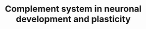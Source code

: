 ---
annotations:
- id: PW:0000502
  parent: regulatory pathway
  type: Pathway Ontology
  value: complement system pathway
- id: PW:0002358
  parent: disease pathway
  type: Pathway Ontology
  value: neurodevelopmental disorder pathway
- id: PW:0000059
  parent: signaling pathway
  type: Pathway Ontology
  value: signaling pathway pertinent to the brain and nervous system
- id: CL:0011020
  parent: native cell
  type: Cell Type Ontology
  value: neural progenitor cell
- id: CL:0000540
  parent: animal cell
  type: Cell Type Ontology
  value: neuron
- id: CL:0000129
  parent: animal cell
  type: Cell Type Ontology
  value: microglial cell
- id: CL:0000127
  parent: animal cell
  type: Cell Type Ontology
  value: astrocyte
authors:
- LKoole
- Egonw
- Eweitz
citedin:
- link: 10.1080/15622975.2023.2281514
  title: Interactive neuroinflammation pathways and transcriptomics-based identification
    of drugs and chemical compounds for schizophrenia (2023)
description: The complement system can be activated through the classical, alternative
  or leptin pathway. Antigen-antibody complexes are recognised by C1q, which causes
  the sequential cleavages of C1r and C1s (classical pathway). Collectins and ficolins
  bind to MBL-associated serine proteases (lectin pathway). Activation of the alternative
  pathway involves spontaneous hydrolysis of C3 and subsequent cleavages by factors
  B, D and I. All cascades converge into a common pathway producing opsonins (C3b)
  that target cells for phagocytosis. Upon increasing activation, subcomponents C5b-C9
  form the membrane attack complex (MAC), which induces cellular lysis. Smaller anaphylatoxins
  (C3a, C4a and C5a) mediate chemotaxis of immune cells and vasoactivation. Furthermore,
  complement regulator proteins such as SERPING1, Factor H, CSMD1 and CD59 negatively
  regulate the cascade.   Additionally, C3d/CR2 signaling inhibits adult NPC proliferation
  (green). Anaphylatoxins and lectin components enhance migration (green). C5a-C5aR1
  signaling contributes to NPC polarity and proliferation (blue). Apoptotic signaling,
  TGFβ, C1q, C3b and CR3 mediate selective synaptic pruning of weak synapses.
last-edited: 2021-06-03
ndex: 0a551fb1-da33-11eb-b666-0ac135e8bacf
organisms:
- Homo sapiens
redirect_from:
- /index.php/Pathway:WP5090
- /instance/WP5090
- /instance/WP5090_r118898
revision: r118898
schema-jsonld:
- '@context': https://schema.org/
  '@id': https://wikipathways.github.io/pathways/WP5090.html
  '@type': Dataset
  creator:
    '@type': Organization
    name: WikiPathways
  description: The complement system can be activated through the classical, alternative
    or leptin pathway. Antigen-antibody complexes are recognised by C1q, which causes
    the sequential cleavages of C1r and C1s (classical pathway). Collectins and ficolins
    bind to MBL-associated serine proteases (lectin pathway). Activation of the alternative
    pathway involves spontaneous hydrolysis of C3 and subsequent cleavages by factors
    B, D and I. All cascades converge into a common pathway producing opsonins (C3b)
    that target cells for phagocytosis. Upon increasing activation, subcomponents
    C5b-C9 form the membrane attack complex (MAC), which induces cellular lysis. Smaller
    anaphylatoxins (C3a, C4a and C5a) mediate chemotaxis of immune cells and vasoactivation.
    Furthermore, complement regulator proteins such as SERPING1, Factor H, CSMD1 and
    CD59 negatively regulate the cascade.   Additionally, C3d/CR2 signaling inhibits
    adult NPC proliferation (green). Anaphylatoxins and lectin components enhance
    migration (green). C5a-C5aR1 signaling contributes to NPC polarity and proliferation
    (blue). Apoptotic signaling, TGFβ, C1q, C3b and CR3 mediate selective synaptic
    pruning of weak synapses.
  keywords:
  - ADP
  - APAF1
  - ATP
  - ATP10A
  - ATP11A
  - ATP11C
  - ATP8B1
  - ATP8B2
  - ATP8B3
  - AXL
  - BAK1
  - BAX
  - BID
  - C1QA
  - C1QB
  - C1QC
  - C1R
  - C1S
  - C2
  - C2a
  - C2b
  - C3
  - C3AR1
  - C3a
  - C3b
  - C3dg
  - C3f
  - C4A
  - C4B
  - C4BPA
  - C4BPB
  - C5
  - C5AR1
  - C5AR2
  - C5a
  - C6
  - C7
  - C8A
  - C8B
  - C8G
  - C9
  - CAP1
  - CASP10
  - CASP3
  - CASP7
  - CASP8
  - CASP9
  - CD46
  - CD55
  - CD59
  - CFB
  - CFBa
  - CFBb
  - CFD
  - CFH
  - CFI
  - CFP
  - CLU
  - COLEC10
  - COLEC11
  - COLEC12
  - CR1
  - CR2
  - CRB1
  - CRB2
  - CSMD1
  - CX3CL1
  - CX3CR1
  - CYCS
  - Ca2+
  - DEDD
  - DIABLO
  - DLGAP5
  - FAS
  - FASLG
  - FCN1
  - FCN2
  - FCN3
  - GAS6
  - H2O
  - HTRA2
  - IFNG
  - ITGAM
  - ITGAV
  - ITGAX
  - ITGB2
  - ITGB3
  - LLGL2
  - MARK1
  - MARK2
  - MARK3
  - MASP1
  - MASP2
  - MBL1P
  - MBL2
  - MBP
  - MERTK
  - MFGE8
  - MPP5
  - Mg2+
  - PARD3
  - PARD6A
  - PARD6B
  - PARD6G
  - PATJ
  - PLSCR1
  - PLSCR3
  - PLSCR4
  - PRKCI
  - PRKCZ
  - PROS1
  - Phosphatidylserine
  - Phosphoethanolamine
  - Pi
  - SCRIB
  - SERPING1
  - SUSD4
  - TGFB1
  - TGFB2
  - TGFB3
  - TYRO3
  - VTN
  - XIAP
  - tBID
  license: CC0
  name: Complement system in neuronal development and plasticity
seo: CreativeWork
title: Complement system in neuronal development and plasticity
wpid: WP5090
---